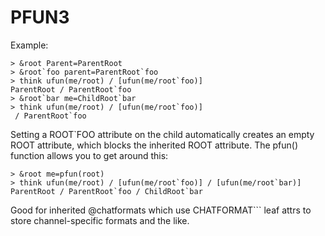 # PFUN3
  Example:

    > &root Parent=ParentRoot
    > &root`foo parent=ParentRoot`foo
    > think ufun(me/root) / [ufun(me/root`foo)]
    ParentRoot / ParentRoot`foo
    > &root`bar me=ChildRoot`bar
    > think ufun(me/root) / [ufun(me/root`foo)]
     / ParentRoot`foo

  Setting a ROOT`FOO attribute on the child automatically creates an empty ROOT attribute, which blocks the inherited ROOT attribute. The pfun() function allows you to get around this:

    > &root me=pfun(root)
    > think ufun(me/root) / [ufun(me/root`foo)] / [ufun(me/root`bar)]
    ParentRoot / ParentRoot`foo / ChildRoot`bar

  Good for inherited @chatformats which use CHATFORMAT``<channel>` leaf attrs to store channel-specific formats and the like.

